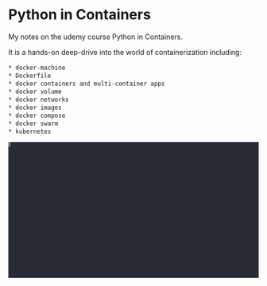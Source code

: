 # Python in Containers

My notes on the udemy course Python in Containers.

It is a hands-on deep-drive into the world of containerization including:

    * docker-machine
    * Dockerfile
    * docker containers and multi-container apps
    * docker volume
    * docker networks
    * docker images
    * docker compose
    * docker swarm
    * kubernetes

![hello world docker](hello-world.svg)